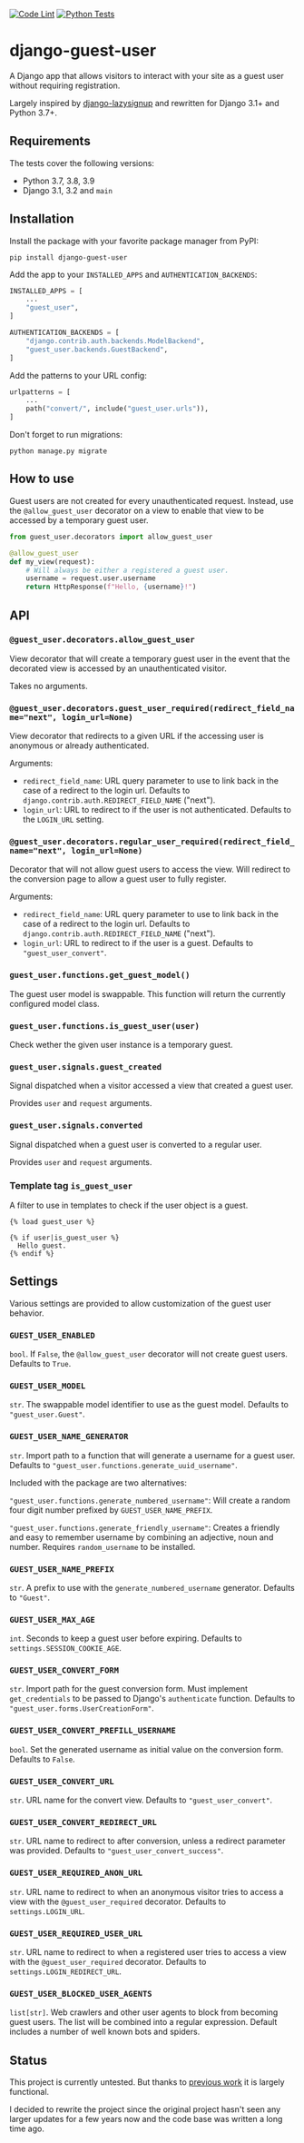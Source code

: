 [![Code Lint](https://github.com/julianwachholz/django-guest-user/actions/workflows/lint.yml/badge.svg)](https://github.com/julianwachholz/django-guest-user/actions/workflows/lint.yml)
[![Python Tests](https://github.com/julianwachholz/django-guest-user/actions/workflows/test.yml/badge.svg)](https://github.com/julianwachholz/django-guest-user/actions/workflows/test.yml)

# django-guest-user

A Django app that allows visitors to interact with your site as a guest user
without requiring registration.

Largely inspired by [django-lazysignup](https://github.com/danfairs/django-lazysignup) and rewritten for Django 3.1+ and Python 3.7+.

## Requirements

The tests cover the following versions:

- Python 3.7, 3.8, 3.9
- Django 3.1, 3.2 and `main`

## Installation

Install the package with your favorite package manager from PyPI:

```
pip install django-guest-user
```

Add the app to your `INSTALLED_APPS` and `AUTHENTICATION_BACKENDS`:

```python
INSTALLED_APPS = [
    ...
    "guest_user",
]

AUTHENTICATION_BACKENDS = [
    "django.contrib.auth.backends.ModelBackend",
    "guest_user.backends.GuestBackend",
]
```

Add the patterns to your URL config:

```python
urlpatterns = [
    ...
    path("convert/", include("guest_user.urls")),
]
```

Don't forget to run migrations:

```
python manage.py migrate
```

## How to use

Guest users are not created for every unauthenticated request.
Instead, use the `@allow_guest_user` decorator on a view to enable
that view to be accessed by a temporary guest user.

```python
from guest_user.decorators import allow_guest_user

@allow_guest_user
def my_view(request):
    # Will always be either a registered a guest user.
    username = request.user.username
    return HttpResponse(f"Hello, {username}!")
```

## API

### `@guest_user.decorators.allow_guest_user`

View decorator that will create a temporary guest user in the event
that the decorated view is accessed by an unauthenticated visitor.

Takes no arguments.

### `@guest_user.decorators.guest_user_required(redirect_field_name="next", login_url=None)`

View decorator that redirects to a given URL if the accessing user is
anonymous or already authenticated.

Arguments:

- `redirect_field_name`: URL query parameter to use to link back in the case of a redirect to the login url. Defaults to `django.contrib.auth.REDIRECT_FIELD_NAME` ("next").
- `login_url`: URL to redirect to if the user is not authenticated. Defaults to the `LOGIN_URL` setting.

### `@guest_user.decorators.regular_user_required(redirect_field_name="next", login_url=None)`

Decorator that will not allow guest users to access the view.
Will redirect to the conversion page to allow a guest user to fully register.

Arguments:

- `redirect_field_name`: URL query parameter to use to link back in the case of a redirect to the login url. Defaults to `django.contrib.auth.REDIRECT_FIELD_NAME` ("next").
- `login_url`: URL to redirect to if the user is a guest. Defaults to `"guest_user_convert"`.

### `guest_user.functions.get_guest_model()`

The guest user model is swappable. This function will return the currently configured model class.

### `guest_user.functions.is_guest_user(user)`

Check wether the given user instance is a temporary guest.

### `guest_user.signals.guest_created`

Signal dispatched when a visitor accessed a view that created a guest user.

Provides `user` and `request` arguments.

### `guest_user.signals.converted`

Signal dispatched when a guest user is converted to a regular user.

Provides `user` and `request` arguments.

### Template tag `is_guest_user`

A filter to use in templates to check if the user object is a guest.

```
{% load guest_user %}

{% if user|is_guest_user %}
  Hello guest.
{% endif %}
```

## Settings

Various settings are provided to allow customization of the guest user behavior.

### `GUEST_USER_ENABLED`

`bool`. If `False`, the `@allow_guest_user` decorator will not create guest users.
Defaults to `True`.

### `GUEST_USER_MODEL`

`str`. The swappable model identifier to use as the guest model.
Defaults to `"guest_user.Guest"`.

### `GUEST_USER_NAME_GENERATOR`

`str`. Import path to a function that will generate a username for a guest user.
Defaults to `"guest_user.functions.generate_uuid_username"`.

Included with the package are two alternatives:

`"guest_user.functions.generate_numbered_username"`: Will create a random four digit
number prefixed by `GUEST_USER_NAME_PREFIX`.

`"guest_user.functions.generate_friendly_username"`: Creates a friendly and easy to remember username by combining an adjective, noun and number. Requires `random_username` to be installed.

### `GUEST_USER_NAME_PREFIX`

`str`. A prefix to use with the `generate_numbered_username` generator.
Defaults to `"Guest"`.

### `GUEST_USER_MAX_AGE`

`int`. Seconds to keep a guest user before expiring.
Defaults to `settings.SESSION_COOKIE_AGE`.

### `GUEST_USER_CONVERT_FORM`

`str`. Import path for the guest conversion form.
Must implement `get_credentials` to be passed to Django's `authenticate` function.
Defaults to `"guest_user.forms.UserCreationForm"`.

### `GUEST_USER_CONVERT_PREFILL_USERNAME`

`bool`. Set the generated username as initial value on the conversion form.
Defaults to `False`.

### `GUEST_USER_CONVERT_URL`

`str`. URL name for the convert view.
Defaults to `"guest_user_convert"`.

### `GUEST_USER_CONVERT_REDIRECT_URL`

`str`. URL name to redirect to after conversion, unless a redirect parameter was provided.
Defaults to `"guest_user_convert_success"`.

### `GUEST_USER_REQUIRED_ANON_URL`

`str`. URL name to redirect to when an anonymous visitor tries to access a view
with the `@guest_user_required` decorator.
Defaults to `settings.LOGIN_URL`.

### `GUEST_USER_REQUIRED_USER_URL`

`str`. URL name to redirect to when a registered user tries to access a view
with the `@guest_user_required` decorator.
Defaults to `settings.LOGIN_REDIRECT_URL`.

### `GUEST_USER_BLOCKED_USER_AGENTS`

`list[str]`. Web crawlers and other user agents to block from becoming guest users.
The list will be combined into a regular expression.
Default includes a number of well known bots and spiders.

## Status

This project is currently untested. But thanks to [previous work](https://github.com/danfairs/django-lazysignup) it is largely functional.

I decided to rewrite the project since the original project hasn't seen any
larger updates for a few years now and the code base was written a long time ago.
